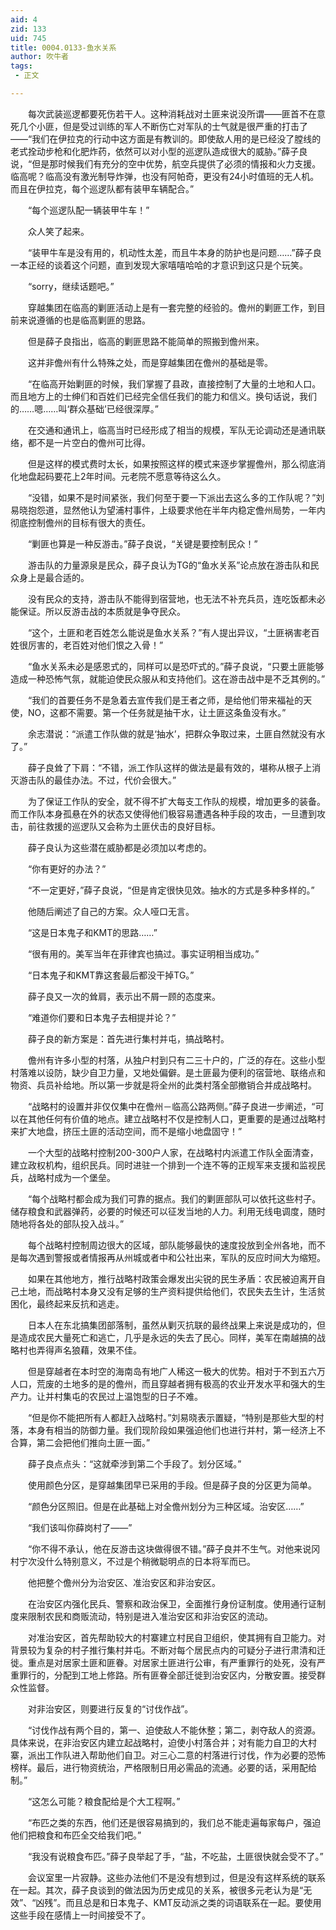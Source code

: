 ```yaml
---
aid: 4
zid: 133
uid: 745
title: 0004.0133-鱼水关系
author: 吹牛者
tags: 
 - 正文

---
```




　　每次武装巡逻都要死伤若干人。这种消耗战对土匪来说没所谓——匪首不在意死几个小匪，但是受过训练的军人不断伤亡对军队的士气就是很严重的打击了——“我们在伊拉克的行动中这方面是有教训的。即使敌人用的是已经没了膛线的老式拴动步枪和化肥炸药，依然可以对小型的巡逻队造成很大的威胁。”薛子良说，“但是那时候我们有充分的空中优势，航空兵提供了必须的情报和火力支援。临高呢？临高没有激光制导炸弹，也没有阿帕奇，更没有24小时值班的无人机。而且在伊拉克，每个巡逻队都有装甲车辆配合。”

　　“每个巡逻队配一辆装甲牛车！”

　　众人笑了起来。

　　“装甲牛车是没有用的，机动性太差，而且牛本身的防护也是问题……”薛子良一本正经的谈着这个问题，直到发现大家嘻嘻哈哈的才意识到这只是个玩笑。

　　“sorry，继续话题吧。”

　　穿越集团在临高的剿匪活动上是有一套完整的经验的。儋州的剿匪工作，到目前来说遵循的也是临高剿匪的思路。

　　但是薛子良指出，临高的剿匪思路不能简单的照搬到儋州来。

　　这并非儋州有什么特殊之处，而是穿越集团在儋州的基础是零。

　　“在临高开始剿匪的时候，我们掌握了县政，直接控制了大量的土地和人口。而且地方上的士绅们和百姓们已经完全信任我们的能力和信义。换句话说，我们的……嗯……叫‘群众基础’已经很深厚。”

　　在交通和通讯上，临高当时已经形成了相当的规模，军队无论调动还是通讯联络，都不是一片空白的儋州可比得。

　　但是这样的模式费时太长，如果按照这样的模式来逐步掌握儋州，那么彻底消化地盘起码要花上2年时间。元老院不愿意等待这么久。

　　“没错，如果不是时间紧张，我们何至于要一下派出去这么多的工作队呢？”刘易晓抱怨道，显然他认为望浦村事件，上级要求他在半年内稳定儋州局势，一年内彻底控制儋州的目标有很大的责任。

　　“剿匪也算是一种反游击。”薛子良说，“关键是要控制民众！”

　　游击队的力量源泉是民众，薛子良认为TG的“鱼水关系”论点放在游击队和民众身上是最合适的。

　　没有民众的支持，游击队不能得到宿营地，也无法不补充兵员，连吃饭都未必能保证。所以反游击战的本质就是争夺民众。

　　“这个，土匪和老百姓怎么能说是鱼水关系？”有人提出异议，“土匪祸害老百姓很厉害的，老百姓对他们恨之入骨！”

　　“鱼水关系未必是感恩式的，同样可以是恐吓式的。”薛子良说，“只要土匪能够造成一种恐怖气氛，就能迫使民众服从和支持他们。这在游击战中是不乏其例的。”

　　“我们的首要任务不是急着去宣传我们是王者之师，是给他们带来福祉的天使，NO，这都不需要。第一个任务就是抽干水，让土匪这条鱼没有水。”

　　余志潜说：“派遣工作队做的就是‘抽水’，把群众争取过来，土匪自然就没有水了。”

　　薛子良耸了下肩：“不错，派工作队这样的做法是最有效的，堪称从根子上消灭游击队的最佳办法。不过，代价会很大。”

　　为了保证工作队的安全，就不得不扩大每支工作队的规模，增加更多的装备。而工作队本身孤悬在外的状态又使得他们极容易遭遇各种手段的攻击，一旦遭到攻击，前往救援的巡逻队又会称为土匪伏击的良好目标。

　　薛子良认为这些潜在威胁都是必须加以考虑的。

　　“你有更好的办法？”

　　“不一定更好，”薛子良说，“但是肯定很快见效。抽水的方式是多种多样的。”

　　他随后阐述了自己的方案。众人哑口无言。

　　“这是日本鬼子和KMT的思路……”

　　“很有用的。美军当年在菲律宾也搞过。事实证明相当成功。”

　　“日本鬼子和KMT靠这套最后都没干掉TG。”

　　薛子良又一次的耸肩，表示出不屑一顾的态度来。

　　“难道你们要和日本鬼子去相提并论？”

　　薛子良的新方案是：首先进行集村并屯，搞战略村。

　　儋州有许多小型的村落，从独户村到只有二三十户的，广泛的存在。这些小型村落难以设防，缺少自卫力量，又地处偏僻。是土匪最为便利的宿营地、联络点和物资、兵员补给地。所以第一步就是将全州的此类村落全部撤销合并成战略村。

　　“战略村的设置并非仅仅集中在儋州－临高公路两侧。”薛子良进一步阐述，“可以在其他任何有价值的地点。建立战略村不仅是控制人口，更重要的是通过战略村来扩大地盘，挤压土匪的活动空间，而不是缩小地盘固守！”

　　一个大型的战略村控制200-300户人家，在战略村内派遣工作队全面清查，建立政权机构，组织民兵。同时进驻一个排到一个连不等的正规军来支援和监视民兵，战略村成为一个堡垒。

　　“每个战略村都会成为我们可靠的据点。我们的剿匪部队可以依托这些村子。储存粮食和武器弹药，必要的时候还可以征发当地的人力。利用无线电调度，随时随地将各处的部队投入战斗。”

　　每个战略村控制周边很大的区域，部队能够最快的速度投放到全州各地，而不是每次遇到警报或者情报再从州城或者中和公社出来，军队的反应时间大为缩短。

　　如果在其他地方，推行战略村政策会爆发出尖锐的民生矛盾：农民被迫离开自己土地，而战略村本身又没有足够的生产资料提供给他们，农民失去生计，生活贫困化，最终起来反抗和逃走。

　　日本人在东北搞集团部落制，虽然从剿灭抗联的最终战果上来说是成功的，但是造成农民大量死亡和逃亡，几乎是永远的失去了民心。同样，美军在南越搞的战略村也弄得声名狼藉，效果不佳。

　　但是穿越者在本时空的海南岛有地广人稀这一极大的优势。相对于不到五六万人口，荒废的土地多的是的儋州，而且穿越者拥有极高的农业开发水平和强大的生产力。让并村集屯的农民过上温饱型的日子不难。

　　“但是你不能把所有人都赶入战略村。”刘易晓表示置疑，“特别是那些大型的村落，本身有相当的防御力量。我们现阶段如果强迫他们也进行并村，第一经济上不合算，第二会把他们推向土匪一面。”

　　薛子良点点头：“这就牵涉到第二个手段了。划分区域。”

　　使用颜色分区，是穿越集团早已采用的手段。但是薛子良的分区更为简单。

　　“颜色分区照旧。但是在此基础上对全儋州划分为三种区域。治安区……”

　　“我们该叫你薛岗村了——”

　　“你不得不承认，他在反游击这块做得很不错。”薛子良并不生气。对他来说冈村宁次没什么特别意义，不过是个稍微聪明点的日本将军而已。

　　他把整个儋州分为治安区、准治安区和非治安区。

　　在治安区内强化民兵、警察和政治保卫，全面推行身份证制度。使用通行证制度来限制农民和商贩流动，特别是进入准治安区和非治安区的流动。

　　对准治安区，首先帮助较大的村寨建立村民自卫组织，使其拥有自卫能力。对背景较为复杂的村子推行集村并屯。不断对每个居民点内的可疑分子进行肃清和迁徙。重点是对居家土匪和匪眷。对居家土匪进行公审，有严重罪行的处死，没有严重罪行的，分配到工地上修路。所有匪眷全部迁徙到治安区内，分散安置。接受群众性监督。

　　对非治安区，则要进行反复的“讨伐作战”。

　　“讨伐作战有两个目的，第一、迫使敌人不能休整；第二，剥夺敌人的资源。具体来说，在非治安区内建立起战略村，迫使小村落合并；对有能力自卫的大村寨，派出工作队进入帮助他们自卫。对三心二意的村落进行讨伐，作为必要的恐怖榜样。最后，进行物资统治，严格限制日用必需品的流通。必要的话，采用配给制。”

　　“这怎么可能？粮食配给是个大工程啊。”

　　“布匹之类的东西，他们还是很容易搞到的，我们总不能走遍每家每户，强迫他们把粮食和布匹全交给我们吧。”

　　“我没有说粮食布匹。”薛子良举起了手，“盐，不吃盐，土匪很快就会受不了。”

　　会议室里一片寂静。这些办法他们不是没有想到过，但是没有这样系统的联系在一起。其次，薛子良谈到的做法因为历史成见的关系，被很多元老认为是“无效”、“凶残”。而且总是和日本鬼子、KMT反动派之类的词语联系在一起。要使用这些手段在感情上一时间接受不了。


